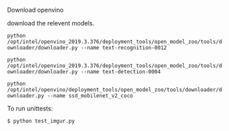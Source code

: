 Download openvino

download the relevent models.

`python /opt/intel/openvino_2019.3.376/deployment_tools/open_model_zoo/tools/downloader/downloader.py --name text-recognition-0012`

`python /opt/intel/openvino_2019.3.376/deployment_tools/open_model_zoo/tools/downloader/downloader.py --name text-detection-0004`

`python /opt/intel/openvino/deployment_tools/open_model_zoo/tools/downloader/downloader.py --name ssd_mobilenet_v2_coco`


To run unittests:

`$ python test_imgur.py`
